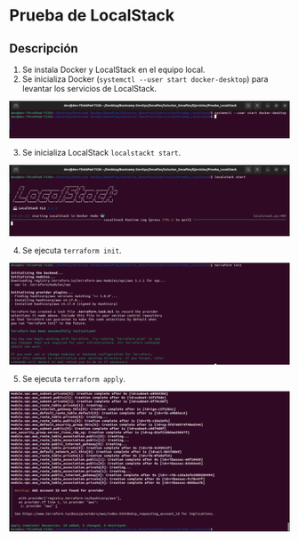 # Prueba de LocalStack

## Descripción

1. Se instala Docker y LocalStack en el equipo local.
2. Se inicializa Docker (`systemctl --user start docker-desktop`) para levantar los servicios de LocalStack.

<img src="./images/1.png">

3. Se inicializa LocalStack `localstackt start`.

<img src="./images/2.png">

4. Se ejecuta `terraform init`.

<img src="./images/3.png">

5. Se ejecuta `terraform apply`.

<img src="./images/4.png">